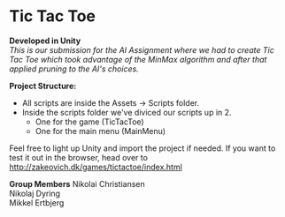 # Tic Tac Toe
**Developed in Unity**  
*This is our submission for the AI Assignment where we had to create Tic Tac Toe which took advantage of the MinMax algorithm and after that applied pruning to the AI's choices.*

**Project Structure:**
* All scripts are inside the Assets -> Scripts folder.
* Inside the scripts folder we've diviced our scripts up in 2.
  * One for the game (TicTacToe)
  * One for the main menu (MainMenu)
  
Feel free to light up Unity and import the project if needed. If you want to test it out in the browser, head over to http://zakeovich.dk/games/tictactoe/index.html

**Group Members**
Nikolai Christiansen  
Nikolaj Dyring  
Mikkel Ertbjerg  

